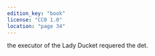 ```yaml
---
edition_key: "book"
license: "CC0 1.0"
location: "page 34"
---
```

the executor of the Lady Ducket
requered the det.
